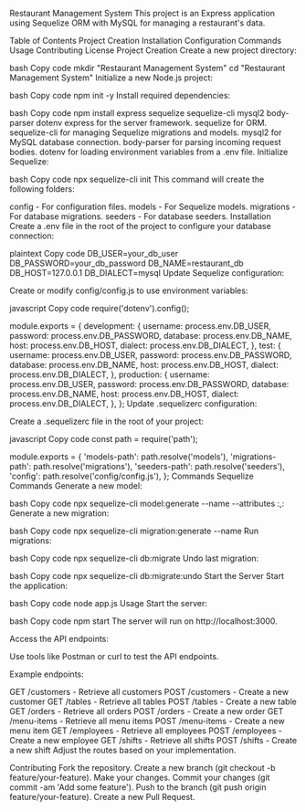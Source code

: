 Restaurant Management System
This project is an Express application using Sequelize ORM with MySQL for managing a restaurant's data.

Table of Contents
Project Creation
Installation
Configuration
Commands
Usage
Contributing
License
Project Creation
Create a new project directory:

bash
Copy code
mkdir "Restaurant Management System"
cd "Restaurant Management System"
Initialize a new Node.js project:

bash
Copy code
npm init -y
Install required dependencies:

bash
Copy code
npm install express sequelize sequelize-cli mysql2 body-parser dotenv
express for the server framework.
sequelize for ORM.
sequelize-cli for managing Sequelize migrations and models.
mysql2 for MySQL database connection.
body-parser for parsing incoming request bodies.
dotenv for loading environment variables from a .env file.
Initialize Sequelize:

bash
Copy code
npx sequelize-cli init
This command will create the following folders:

config - For configuration files.
models - For Sequelize models.
migrations - For database migrations.
seeders - For database seeders.
Installation
Create a .env file in the root of the project to configure your database connection:

plaintext
Copy code
DB_USER=your_db_user
DB_PASSWORD=your_db_password
DB_NAME=restaurant_db
DB_HOST=127.0.0.1
DB_DIALECT=mysql
Update Sequelize configuration:

Create or modify config/config.js to use environment variables:

javascript
Copy code
require('dotenv').config();

module.exports = {
  development: {
    username: process.env.DB_USER,
    password: process.env.DB_PASSWORD,
    database: process.env.DB_NAME,
    host: process.env.DB_HOST,
    dialect: process.env.DB_DIALECT,
  },
  test: {
    username: process.env.DB_USER,
    password: process.env.DB_PASSWORD,
    database: process.env.DB_NAME,
    host: process.env.DB_HOST,
    dialect: process.env.DB_DIALECT,
  },
  production: {
    username: process.env.DB_USER,
    password: process.env.DB_PASSWORD,
    database: process.env.DB_NAME,
    host: process.env.DB_HOST,
    dialect: process.env.DB_DIALECT,
  },
};
Update .sequelizerc configuration:

Create a .sequelizerc file in the root of your project:

javascript
Copy code
const path = require('path');

module.exports = {
  'models-path': path.resolve('models'),
  'migrations-path': path.resolve('migrations'),
  'seeders-path': path.resolve('seeders'),
  'config': path.resolve('config/config.js'),
};
Commands
Sequelize Commands
Generate a new model:

bash
Copy code
npx sequelize-cli model:generate --name <model-name> --attributes <attribute-name>:<data-type>,<attribute-name>:<data-type>
Generate a new migration:

bash
Copy code
npx sequelize-cli migration:generate --name <migration-name>
Run migrations:

bash
Copy code
npx sequelize-cli db:migrate
Undo last migration:

bash
Copy code
npx sequelize-cli db:migrate:undo
Start the Server
Start the application:

bash
Copy code
node app.js
Usage
Start the server:

bash
Copy code
npm start
The server will run on http://localhost:3000.

Access the API endpoints:

Use tools like Postman or curl to test the API endpoints.

Example endpoints:

GET /customers - Retrieve all customers
POST /customers - Create a new customer
GET /tables - Retrieve all tables
POST /tables - Create a new table
GET /orders - Retrieve all orders
POST /orders - Create a new order
GET /menu-items - Retrieve all menu items
POST /menu-items - Create a new menu item
GET /employees - Retrieve all employees
POST /employees - Create a new employee
GET /shifts - Retrieve all shifts
POST /shifts - Create a new shift
Adjust the routes based on your implementation.

Contributing
Fork the repository.
Create a new branch (git checkout -b feature/your-feature).
Make your changes.
Commit your changes (git commit -am 'Add some feature').
Push to the branch (git push origin feature/your-feature).
Create a new Pull Request.
